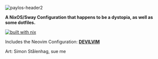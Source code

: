 ![paylos-header2](https://github.com/paylhorse/paylos/assets/74363924/bf211d6e-f5fe-40ce-8de9-d1eb9cfa3e91)

**A NixOS/Sway Configuration that happens to be a dystopia, as well as some dotfiles.**

[![built with nix](https://builtwithnix.org/badge.svg)](https://builtwithnix.org)

Includes the Neovim Configuration: [**DEVILVIM**](https://github.com/paylhorse/paylos/tree/main/dotfiles/nvim)

Art: Simon Stålenhag, sue me
